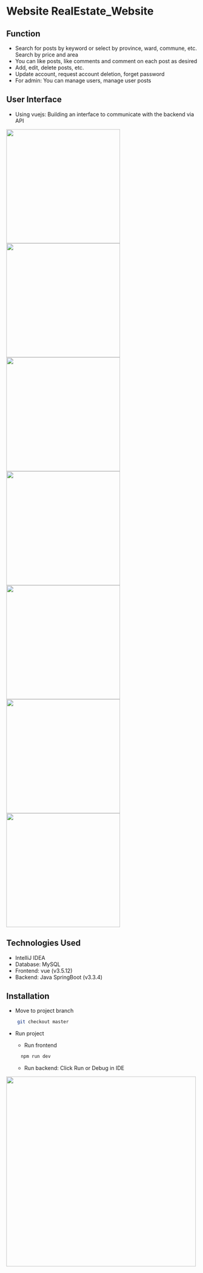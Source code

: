 # Website RealEstate_Website
## Function 

 - Search for posts by keyword or select by province, ward, commune, etc.
Search by price and area
- You can like posts, like comments and comment on each post as desired
- Add, edit, delete posts, etc.
- Update account, request account deletion, forget password
- For admin: You can manage users, manage user posts
## User Interface

- Using vuejs: Building an interface to communicate with the backend via API

<img src="https://github.com/user-attachments/assets/6392fde6-bb57-45c7-ae01-62272be700ba" width="300"/> <img src="https://github.com/user-attachments/assets/013c267d-d465-43b1-861a-1b55eb480da0" width="300"/> <img src="https://github.com/user-attachments/assets/1a2cd22c-9d1c-4546-b560-a9768c6be5a8" width="300"/>  <img src="https://github.com/user-attachments/assets/150063a2-86b5-415e-879d-66824410778f" width="300"/>  <img src="https://github.com/user-attachments/assets/a8cbff1e-f107-454e-ba0f-e53ca1f7f71a" width="300"/>  <img src="https://github.com/user-attachments/assets/d4599466-e481-4740-a04c-82419b8e3d7f" width="300"/>   <img src="https://github.com/user-attachments/assets/9ca8f0f7-c5e1-4bee-9bfa-bec81d6917f7" width="300"/> 

## Technologies Used
- IntelliJ IDEA
- Database: MySQL
- Frontend: vue (v3.5.12)
- Backend: Java SpringBoot (v3.3.4)

## Installation

- Move to project branch
```bash
    git checkout master
```
- Run project
  
  - Run frontend
  ```bash
    npm run dev
    ```
  - Run backend: Click Run or Debug in  IDE
  
<img width="500" src="https://github.com/user-attachments/assets/db55863b-4d69-4247-8d1b-15487db3d41a" />
